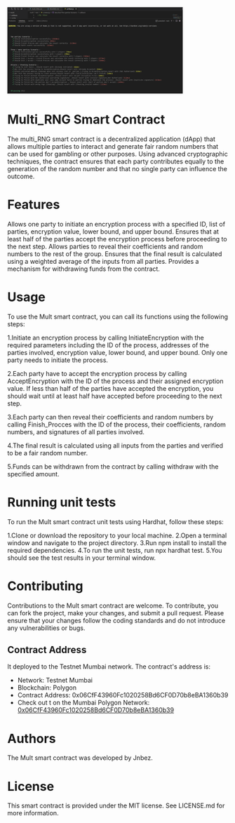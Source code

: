 
<img src="./test.png" alt="Example uintTest" width="400px">


# Multi_RNG Smart Contract
The multi_RNG smart contract is a decentralized application (dApp) that allows multiple parties to interact and generate fair random numbers that can be used for gambling or other purposes. Using advanced cryptographic techniques, the contract ensures that each party contributes equally to the generation of the random number and that no single party can influence the outcome.

# Features
Allows one party to initiate an encryption process with a specified ID, list of parties, encryption value, lower bound, and upper bound.
Ensures that at least half of the parties accept the encryption process before proceeding to the next step.
Allows parties to reveal their coefficients and random numbers to the rest of the group.
Ensures that the final result is calculated using a weighted average of the inputs from all parties.
Provides a mechanism for withdrawing funds from the contract.

# Usage

To use the Mult smart contract, you can call its functions using the following steps:

1.Initiate an encryption process by calling InitiateEncryption with the required parameters including the ID of the process, addresses of the parties involved, encryption value, lower bound, and upper bound. Only one party needs to initiate the process.

2.Each party have to accept the encryption process by calling AcceptEncryption with the ID of the process and their assigned encryption value. If less than half of the parties have accepted the encryption, you should wait until at least half have accepted before proceeding to the next step.

3.Each party can then reveal their coefficients and random numbers by calling Finish_Procces with the ID of the process, their coefficients, random numbers, and signatures of all parties involved.

4.The final result is calculated using all inputs from the parties and verified to be a fair random number.

5.Funds can be withdrawn from the contract by calling withdraw with the specified amount.

# Running unit tests

To run the Mult smart contract unit tests using Hardhat, follow these steps:

1.Clone or download the repository to your local machine.
2.Open a terminal window and navigate to the project directory.
3.Run npm install to install the required dependencies.
4.To run the unit tests, run npx hardhat test.
5.You should see the test results in your terminal window.

# Contributing
Contributions to the Mult smart contract are welcome. To contribute, you can fork the project, make your changes, and submit a pull request. Please ensure that your changes follow the coding standards and do not introduce any vulnerabilities or bugs.

## Contract Address
It deployed to the Testnet Mumbai network. The contract's address is:

- Network: Testnet Mumbai
- Blockchain: Polygon
- Contract Address: 0x06CfF43960Fc1020258Bd6CF0D70b8eBA1360b39
- Check out t on the Mumbai Polygon Network: <a href="https://mumbai.polygonscan.com/address/     0x06CfF43960Fc1020258Bd6CF0D70b8eBA1360b39">0x06CfF43960Fc1020258Bd6CF0D70b8eBA1360b39</a>

# Authors
The Mult smart contract was developed by Jnbez.

# License
This smart contract is provided under the MIT license. See LICENSE.md for more information.